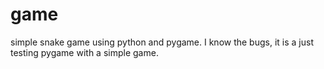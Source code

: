 # game
simple snake game using python and pygame.
I know the bugs, it is a just testing pygame with a simple game.
